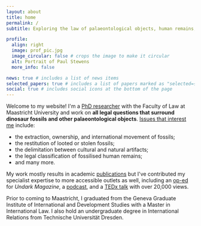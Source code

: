 ```yaml
---
layout: about
title: home
permalink: /
subtitle: Exploring the law of palaeontological objects, human remains, museums, and cultural artifacts

profile:
  align: right
  image: prof_pic.jpg
  image_circular: false # crops the image to make it circular
  alt: Portrait of Paul Stewens
  more_info: false

news: true # includes a list of news items
selected_papers: true # includes a list of papers marked as "selected={true}"
social: true # includes social icons at the bottom of the page
---
```


Welcome to my website! I'm a [PhD researcher](https://www.maastrichtuniversity.nl/pp-stewens) with the Faculty of Law at Maastricht University and work on **all legal questions that surround dinosaur fossils and other palaeontological objects**. [Issues that interest me](/projects-and-interests/) include:

- the extraction, ownership, and international movement of fossils;
- the restitution of looted or stolen fossils;
- the delimitation between cultural and natural artifacts;
- the legal classification of fossilised human remains;
- and many more.

My work mostly results in academic [publications](/publications/) but I've contributed my specialist expertise to more accessible outlets as well, including an [op-ed](https://undark.org/2024/04/25/opinion-academic-publishers-ukrainian-fossils-theft/) for _Undark Magazine_, a [podcast](https://open.spotify.com/episode/16Qnd9HLb5P6zoeBqEov5l?si=52941a7a395843f6), and a [TEDx talk](/tedx-talk/) with over 20,000 views.

Prior to coming to Maastricht, I graduated from the Geneva Graduate Institute of International and Development Studies with a Master in International Law. I also hold an undergraduate degree in International Relations from Technische Universität Dresden.
